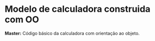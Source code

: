 <h1> Modelo de calculadora construida com OO</h1>
<p><strong>Master:</strong> Código básico da calculadora com orientação ao objeto.</p>

